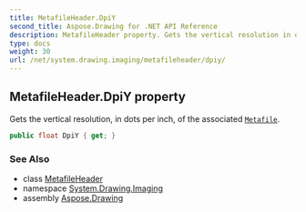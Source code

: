 ```yaml
---
title: MetafileHeader.DpiY
second_title: Aspose.Drawing for .NET API Reference
description: MetafileHeader property. Gets the vertical resolution in dots per inch of the associated Metafile
type: docs
weight: 30
url: /net/system.drawing.imaging/metafileheader/dpiy/
---
```

## MetafileHeader.DpiY property

Gets the vertical resolution, in dots per inch, of the associated [`Metafile`](../../metafile/).

```csharp
public float DpiY { get; }
```

### See Also

* class [MetafileHeader](../)
* namespace [System.Drawing.Imaging](../../metafileheader/)
* assembly [Aspose.Drawing](../../../)


